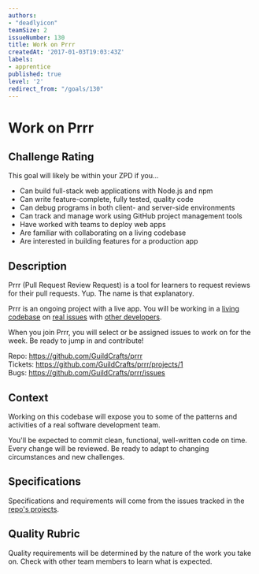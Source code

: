```yaml
---
authors:
- "deadlyicon"
teamSize: 2
issueNumber: 130
title: Work on Prrr
createdAt: '2017-01-03T19:03:43Z'
labels:
- apprentice
published: true
level: '2'
redirect_from: "/goals/130"
---
```


# Work on Prrr

## Challenge Rating

This goal will likely be within your ZPD if you...

- Can build full-stack web applications with Node.js and npm
- Can write feature-complete, fully tested, quality code
- Can debug programs in both client- and server-side environments
- Can track and manage work using GitHub project management tools
- Have worked with teams to deploy web apps
- Are familiar with collaborating on a living codebase
- Are interested in building features for a production app

## Description

Prrr (Pull Request Review Request) is a tool for learners to request reviews for their pull requests. Yup. The name is that explanatory.

Prrr is an ongoing project with a live app. You will be working in a [living codebase](https://github.com/GuildCrafts/prrr/commits/master) on [real issues](https://github.com/GuildCrafts/prrr/issues) with [other developers](https://github.com/GuildCrafts/prrr/graphs/contributors).

When you join Prrr, you will select or be assigned issues to work on for the week. Be ready to jump in and contribute!

Repo: https://github.com/GuildCrafts/prrr
<br>Tickets: https://github.com/GuildCrafts/prrr/projects/1
<br>Bugs: https://github.com/GuildCrafts/prrr/issues

## Context

Working on this codebase will expose you to some of the patterns and activities of a real software development team.

You'll be expected to commit clean, functional, well-written code on time. Every change will be reviewed. Be ready to adapt to changing circumstances and new challenges.

## Specifications

Specifications and requirements will come from the issues tracked in the [repo's projects](https://github.com/GuildCrafts/prrr/projects).

## Quality Rubric

Quality requirements will be determined by the nature of the work you take on. Check with other team members to learn what is expected.
